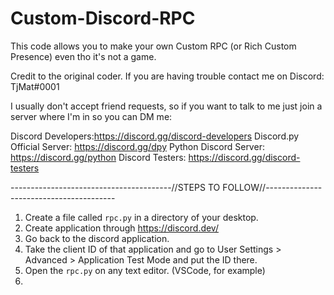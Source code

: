 # Custom-Discord-RPC
This code allows you to make your own Custom RPC (or Rich Custom Presence) even tho it's not a game.

Credit to the original coder. If you are having trouble contact me on Discord: TjMat#0001

I usually don't accept friend requests, so if you want to talk to me just join a server where I'm in so you can DM me:

Discord Developers:https://discord.gg/discord-developers
Discord.py Official Server: https://discord.gg/dpy
Python Discord Server: https://discord.gg/python 
Discord Testers: https://discord.gg/discord-testers


----------------------------------------//STEPS TO FOLLOW//----------------------------------------

1. Create a file called ``rpc.py`` in a directory of your desktop.
2. Create application through https://discord.dev/
3. Go back to the discord application.
4. Take the client ID of that application and go to User Settings > Advanced > Application Test Mode and put the ID there.
5. Open the ``rpc.py`` on any text editor. (VSCode, for example)
6. 



